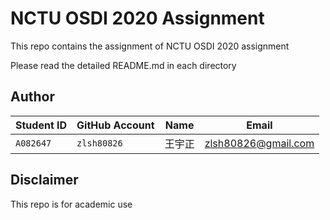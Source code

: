 # NCTU OSDI 2020 Assignment

This repo contains the assignment of NCTU OSDI 2020 assignment

Please read the detailed README.md in each directory

## Author

| Student ID | GitHub Account | Name | Email |
| ------- | ----------- | ------- | ------------------- |
|`A082647`| `zlsh80826` | 王宇正 | zlsh80826@gmail.com |

## Disclaimer

This repo is for academic use
